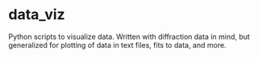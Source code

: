 # data_viz
Python scripts to visualize data. Written with diffraction data in mind, but generalized for plotting of data in text files, fits to data, and more.

